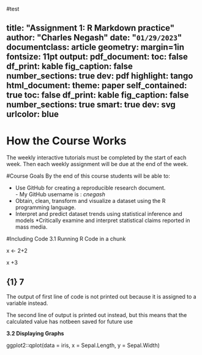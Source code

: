 #test

title: "Assignment 1: R Markdown practice"
author: "Charles Negash"
date: "`01/29/2023`"
documentclass: article
geometry: margin=1in
fontsize: 11pt
output:
  pdf_document:
    toc: false
    df_print: kable
    fig_caption: false
    number_sections: true
    dev: pdf
    highlight: tango
  html_document:
    theme: paper
    self_contained: true
    toc: false
    df_print: kable
    fig_caption: false
    number_sections: true
    smart: true
    dev: svg
urlcolor: blue
---

<!-- Write your Markdown below this line -->
# How the Course Works
The weekly interactive tutorials must be completed by the start of each week. Then each weekly
assignment will be due at the end of the week.

#Course Goals
By the end of this course students will be able to:

*  Use GitHub for creating a reproducible research document.\
         - My GitHub username is : *cnegash*
* Obtain, clean, transform and visualize a dataset using the R programming language.
* Interpret and predict dataset trends using statistical inference and models
*Critically examine and interpret statistical claims reported in mass media.

#Including Code
3.1 Running R Code in a chunk

  x <- 2+2

  x +3
  
 ## {1} 7
  
  The output of first line of code is not printed out because it is assigned to a variable instead.
  
  The second line of output is printed out instead, but this means that the calculated value has notbeen saved for future use

**3.2 Displaying Graphs**

ggplot2::qplot(data = iris, x = Sepal.Length, y = Sepal.Width)
